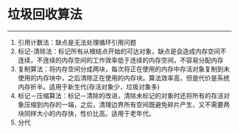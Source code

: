 # 垃圾回收算法
---

1. 引用计数法：缺点是无法处理循环引用问题
2. 标记-清除法：标记所有从根结点开始的可达对象，缺点是会造成内存空间不连续，不连续的内存空间的工作效率低于连续的内存空间，不容易分配内存
3. 复制算法：将内存空间分成两块，每次将正在使用的内存中存活对象复制到未使用的内存块中，之后清除正在使用的内存块。算法效率高，但是代价是系统内存折半。适用于新生代(存活对象少，垃圾对象多)
4. 标记－压缩算法：标记－清除的改进，清除未标记的对象时还将所有的存活对象压缩到内存的一端，之后，清理边界所有空间既避免碎片产生，又不需要两块同样大小的内存快，性价比高。适用于老年代。
5. 分代

